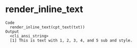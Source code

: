 # render_inline_text

    Code
      render_inline_text(cpt_text(txt))
    Output
      <cli_ansi_string>
      [1] This is text with 1, 2, 3, 4, and 5 sub and style.

